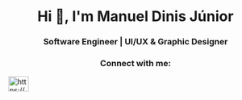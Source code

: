 <h1 align="center">Hi 👋, I'm Manuel Dinis Júnior</h1>
<h3 align="center"> Software Engineer | UI/UX & Graphic Designer</h3>

<h3 align="center">Connect with me:</h3>
<p align="center">
</a>

<a href="https://www.linkedin.com/in/manuel-dinis-junior/" target="blank"><img align="center" src="https://raw.githubusercontent.com/rahuldkjain/github-profile-readme-generator/master/src/images/icons/Social/linked-in-alt.svg" alt="https://www.linkedin.com/in/manuel-dinis-junior/" aligh="center" height="30" width="40" />

<br/>

